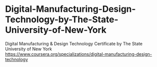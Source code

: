 # Digital-Manufacturing-Design-Technology-by-The-State-University-of-New-York
Digital Manufacturing &amp; Design Technology Certificate by The State University of New York </br>
https://www.coursera.org/specializations/digital-manufacturing-design-technology
